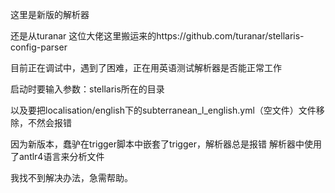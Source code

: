 这里是新版的解析器

还是从turanar 这位大佬这里搬运来的https://github.com/turanar/stellaris-config-parser

目前正在调试中，遇到了困难，正在用英语测试解析器是否能正常工作

启动时要输入参数：stellaris所在的目录

以及要把localisation/english下的subterranean_l_english.yml（空文件）文件移除，不然会报错

因为新版本，蠢驴在trigger脚本中嵌套了trigger，解析器总是报错
解析器中使用了antlr4语言来分析文件

我找不到解决办法，急需帮助。
